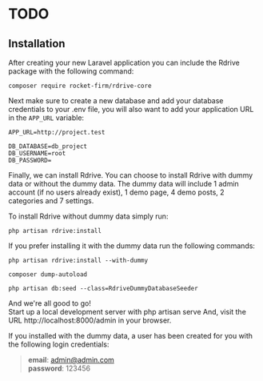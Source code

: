 # TODO
## Installation
After creating your new Laravel application you can include the Rdrive package with the following command:
```shell
composer require rocket-firm/rdrive-core
```

Next make sure to create a new database and add your database credentials to your .env file, you will also want to add your application URL in the `APP_URL` variable:
```dotenv
APP_URL=http://project.test

DB_DATABASE=db_project
DB_USERNAME=root
DB_PASSWORD=
```

Finally, we can install Rdrive. You can choose to install Rdrive with dummy data or without the dummy data. The dummy data will include 1 admin account (if no users already exist), 1 demo page, 4 demo posts, 2 categories and 7 settings.  

To install Rdrive without dummy data simply run:
```shell
php artisan rdrive:install
```

If you prefer installing it with the dummy data run the following commands:
```shell
php artisan rdrive:install --with-dummy

composer dump-autoload

php artisan db:seed --class=RdriveDummyDatabaseSeeder
```

And we're all good to go!  
Start up a local development server with php artisan serve And, visit the URL http://localhost:8000/admin in your browser.  

If you installed with the dummy data, a user has been created for you with the following login credentials:
> **email**: admin@admin.com  
> **password**: 123456

